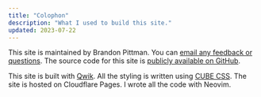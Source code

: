 ```yaml
---
title: "Colophon"
description: "What I used to build this site."
updated: 2023-07-22
---
```


This site is maintained by Brandon Pittman. You can [email any feedback or
questions](mailto:hey@brandonpittman.com). The source code for this site is [publicly
available on GitHub](https://github.com/brandonpittman/site).

This site is built with [Qwik][qwik].
All the styling is written using [CUBE CSS][cube].
The site is hosted on Cloudflare Pages.
I wrote all the code with Neovim.

[qwik]: https://qwik.builder.io/
[cube]: https://cube.fyi/
